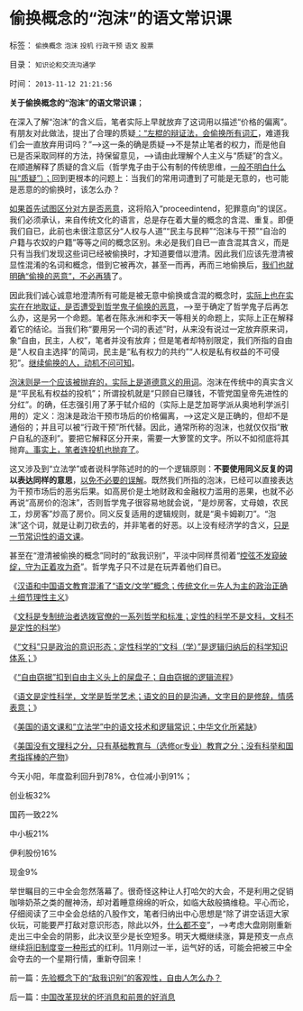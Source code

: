 # 偷换概念的“泡沫”的语文常识课

标签： `偷换概念` `泡沫` `投机` `行政干预` `语文` `股票` 

目录： `知识论和交流沟通学`

时间： `2013-11-12 21:21:56`

**关于偷换概念的“泡沫”的语文常识课**；

在深入了解“泡沫”的含义后，笔者实际上早就放弃了这词用以描述“价格的偏离”。有朋友对此做法，提出了合理的质疑[：“左棍的辩证法，会偷换所有词汇](../../../2012/6/19/“偷换概念”是长着贵族大脑的优越感.md)，难道我们会一直放弃用词吗？”——>这一条的确是质疑——>不是禁止笔者的权力，而是他自已是否采取同样的方法，持保留意见，——>请由此理解个人主义与“质疑”的含义。在顺道解释了质疑的含义后（哲学鬼子由于公有制的传统思维，[一般不明白什么叫“质疑”）；](../../../2013/10/5/李家宣传集团及其同情者，不能区分“质疑”与“证据”.md)回到更根本的问题上：当我们的常用词遭到了可能是无意的，也可能是恶意的的偷换时，该怎么办？

[如果首先试图区分对方是否恶意](../../../2011/3/6/利益沟通＝敌我识别.md)，这将陷入“proceedintend，犯罪意向”的误区。我们必须承认，来自传统文化的语言，总是存在着大量的概念的含混、重复。即便我们自已，此前也未很注意区分“人权与人道”“民主与民粹”“泡沫与干预”“自治的户籍与农奴的户籍”等等之间的概念区别。未必是我们自已一直含混其含义，而是只有当我们发现这些词已经被偷换时，才知道要借以澄清。因此我们应该先澄清被显性混淆的名词和概念，借到它被再次，甚至一而再，再而三地偷换后，[我们也就明确“偷换的恶意”，不必再猜](../../../2011/3/5/（利益沟通学＝敌我识别学）HOWTO.md)了。

因此我们诚心诚意地澄清所有可能是被无意中偷换或含混的概念时，[实际上也在实实在在地取证，是否遭受到哲学鬼子偷换的恶意](../../../2013/2/13/哲学可以偷换一切概念，除了听众读者的理解.md)，——>至于确定了哲学鬼子后再怎么办，这是另一个命题。笔者在陈永洲和李天一等相关的命题上，实际上正在解释着它的结论。当我们称“要用另一个词的表述”时，从来没有说过一定放弃原来词，象“自由，民主，人权”，笔者并没有放弃；但是笔者却特别限定，我们所指的自由是“人权自主选择”的简词，民主是“私有权力的共约”“人权是私有权益的不可侵犯”。[继续偷换的人，动机不问可知](../../../2012/6/19/不革“偷换概念”的命，任何革命都将毫无意义.md)。

[泡沫则是一个应该被抛弃的，实际上是道德意义的用词](../../../2012/11/18/散户百姓的信托财富是“宏观”无法染指的“泡沫”.md)。泡沫在传统中的真实含义是“平民私有权益的投机”；所谓投机就是“只顾自已赚钱，不管党国皇帝先进性的分红”。的确，任志强引用了茅于轼介绍的（实际上是芝加哥学派从奥地利学派引用的）定义：泡沫是政治干预市场后的价格偏离，——>这定义是正确的，但却不是通俗的；并且可以被“行政干预”所代替。因此，通常所称的泡沫，也就仅仅指“散户自私的逐利”。要把它解释区分开来，需要一大箩筐的文字。所以不如彻底将其抛弃[。事实上，笔者连投机也抛弃了](../../../2012/11/28/是否让所有人坐下来，等政府分红？.md)。

这又涉及到“立法学”或者说科学陈述时的的一个逻辑原则：**不要使用同义反复的词以表达同样的意思**，[以免不必要的误解](../../../2013/11/7/美国的语文课和“立法学”中的语文技术和逻辑常识.md)。既然我们所指的泡沫，已经可以直接表达为干预市场后的恶劣后果。如高房价是土地财政和金融权力滥用的恶果，也就不必再说“高房价的泡沫”，否则哲学鬼子很容易地就会说，“是炒房客，丈母娘，农民工，炒房客”炒高了房价。同义反复适用的逻辑规则，就是“奥卡姆剃刀”。“泡沫”这个词，就是让剃刀砍去的，并非笔者的好恶。以上没有经济学的含义，[只是一节常识性的语文课](../../../2013/11/4/语文是定性科学，文学是哲学艺术.md)。

甚至在“澄清被偷换的概念”同时的“敌我识别”，平淡中同样贯彻着“[控弦不发窥破绽，守为正着攻为奇](../../../2013/10/20/围棋打劫中的经济学，及战略，及战术.md)”。哲学鬼子只不过是在玩弄着他们自已。

《[汉语和中国语文教育混淆了“语文/文学”概念；传统文化＝先人为主的政治正确＋细节理性主义](../../../2013/10/17/语文不是文学，以偏概全的作文教育中的细节理性主义.md)》

《[文科是专制统治者选拨官僚的一系列哲学和标准；定性的科学不是文科，文科不是定性的科学](../../../2013/10/20/中国教育必须将文科赶出国家体制.md)》

《[“文科”只是政治的意识形态；定性科学的“文科（学）”是逻辑归纳后的科学知识体系；](../../../2013/10/22/定性科学是科学知识体系，文科只是政治的意识形态.md)》

《[“自由窃据”扣到自由主义头上的屎盘子；自由窃据的逻辑流程](../../../2013/10/26/“自由窃据”扣到自由主义头上的屎盘子.md)》

《[语文是定性科学，文学是哲学艺术；语文的目的是沟通，文字目的是修辞，情感表意；](../../../2013/11/4/语文是定性科学，文学是哲学艺术.md)》

《[美国的语文课和“立法学”中的语文技术和逻辑常识；中华文化所紧缺](../../../2013/11/7/美国的语文课和“立法学”中的语文技术和逻辑常识.md)》

《[美国没有文理科之分，只有基础教育与（选修or专业）教育之分；没有科举和国考指挥棒的产物](../../../2013/11/8/美国教育和中国特色的教育中的文科和理科.md)》

今天小阳，年度盈利回升到78%，仓位减小到91%；

创业板32%

国药一致22%

中小板21%

伊利股份16%

现金9%

举世瞩目的三中全会忽然落幕了。很奇怪这种让人打哈欠的大会，不是利用之促销咖啡奶茶之类的醒神汤，却对着睡意绵绵的听众，如临大敌般搞维稳。平心而论，仔细阅读了三中全会总结的八股作文，笔者归纳出中心思想是“除了讲空话逗大家伙玩，可能要严打敌对意识形态，除此以外，[什么都不变](../../../2013/2/24/中共长期稳定地执政，有利中国民主进程；.md)”，——>考虑大盘刚刚重新走出三中全会的阴影，此决议至少是长空短多。明天大概继续涨，算是预支一点点继续[将旧制度变一种形式](../../../2013/10/22/旧制度换种形式称改革，换批人叫革命，及黄宗羲定律和反谷物法.md)的红利。11月刚过一半，运气好的话，可能会把被三中全会夺去的一个星期行情，重新夺回来！



前一篇：[先验概念下的“敌我识别”的客观性，自由人怎么办？](../../../2013/11/12/先验概念下的“敌我识别”的客观性，自由人怎么办？.md)

后一篇：[中国改革现状的坏消息和前景的好消息](../../../2013/11/13/中国改革现状的坏消息和前景的好消息.md)